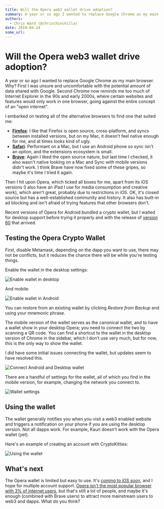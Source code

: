```yaml
---
title: Will the Opera web3 wallet drive adoption?
summary: A year or so ago I wanted to replace Google Chrome as my main browser. Why? First I was unsure and uncomfortable with the potential amount of data shared with Google. Second Chrome now reminds me too much of Internet Explorer in the 90s and early 2000s, where certain websites and features would only work in one browser, going against the entire concept of an open internet. I embarked on testing all of the alternative browsers to find one that suited me- Firefox- I like that Firefox is open sourc
authors:
  - Chris Ward (@chrischinchilla)
date: 2019-04-24
some_url: 
---
```


# Will the Opera web3 wallet drive adoption?

A year or so ago I wanted to replace Google Chrome as my main browser. Why? First I was unsure and uncomfortable with the potential amount of data shared with Google. Second Chrome now reminds me too much of Internet Explorer in the 90s and early 2000s, where certain websites and features would only work in one browser, going against the entire concept of an "open internet".

I embarked on testing all of the alternative browsers to find one that suited me:

-   **[Firefox](https://www.mozilla.org/en-US/firefox/new/)**: I like that Firefox is open source, cross-platform, and syncs between installed versions, but on my Mac, it doesn't feel native enough for me, and at times looks kind of ugly.
-   [**Safari**](https://www.apple.com/safari/): Performant on a Mac, but I use an Android phone so sync isn't an option, and the extensions ecosystem is small.
-   [**Brave**](https://brave.com/): Again I liked the open source nature, but last time I checked, it also wasn't native looking on a Mac and Sync with mobile versions didn't work. I think Brave have now fixed some of these gripes, so maybe it's time I tried it again.

Then I hit upon Opera, which ticked all boxes for me, apart from its iOS versions (I also have an iPad I use for media consumption and creative work), which aren't great, probably due to restrictions in iOS. OK, it's closed source but has a well-established community and history. It also has built-in ad blocking and isn't afraid of trying features that other browsers don't.

Recent versions of Opera for Android bundled a crypto wallet, but I waited for desktop support before trying it properly and with the release of [version 60](https://blogs.opera.com/desktop/2019/04/opera-60-reborn-3-web-3-0-vpn-ad-blocker/) that arrived.

## Testing the Opera Crypto Wallet

First, disable Metamask, depending on the dapp you want to use, there may not be conflicts, but it reduces the chance there will be while you're testing things.

Enable the wallet in the desktop settings:

![Enable wallet in desktop](https://api.kauri.io:443/ipfs/QmW3wgUM8zXFKJtA8rFBQpgrmqE5tWPEiZvCUdF6cKJhcf)

And mobile:

![Enable wallet in Android](https://api.kauri.io:443/ipfs/QmUd1a8pBBqyqnHNwfgrySwiEymRdhkdSbY1W9xh5jc664)

You can restore from an existing wallet by clicking _Restore from Backup_ and using your mnemonic phrase.

The mobile version of the wallet serves as the canonical wallet, and to have a wallet show in your desktop Opera; you need to connect the two by scanning a QR code. You can find a shortcut to the wallet in the desktop version of Chrome in the sidebar, which I don't use very much, but for now, this is the only way to show the wallet.

I did have some initial issues connecting the wallet, but updates seem to have resolved this.

![Connect Android and Desktop wallet](https://api.kauri.io:443/ipfs/QmWR8i8pbSDwkp7BttXohJVoKJUavcftqwCvyGG7ai4uET)

There are a handful of settings for the wallet, all of which you find in the mobile version, for example, changing the network you connect to.

![Wallet settings](https://api.kauri.io:443/ipfs/QmcGZEv8YT4dyfyF263zyhR4Q2pETETZHzAj5TwjJentK9)

## Using the wallet

The wallet generally notifies you when you visit a web3 enabled website and triggers a notification on your phone if you are using the desktop version. Not all dapps work. For example, Kauri doesn't work with the Opera wallet (yet).

Here's an example of creating an account with CryptoKitties:

![Using the wallet](https://api.kauri.io:443/ipfs/QmRnQMBE8YVT1znfcqZof8JTZTiwZrE3RufH2Ei3RZXobs)

## What's next

The Opera wallet is limited but easy to use. It's [coming to iOS soon](https://blogs.opera.com/mobile/2019/03/opera-touch-ios-crypto-wallet/), and I hope for multiple account support. [Opera isn't the most popular browser with 3% of internet users](https://en.wikipedia.org/wiki/Usage_share_of_web_browsers), but that's still a lot of people, and maybe it's enough (combined with Brave users) to attract more mainstream users to web3 and dapps. What do you think?
